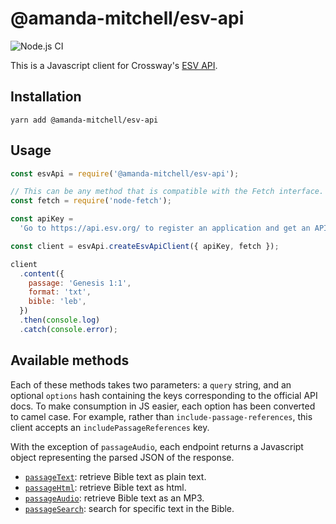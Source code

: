 # @amanda-mitchell/esv-api

![Node.js CI](https://github.com/amanda-mitchell/esv-api/workflows/Node.js%20CI/badge.svg)

This is a Javascript client for Crossway's [ESV API](https://api.esv.org/).

## Installation

```
yarn add @amanda-mitchell/esv-api
```

## Usage

```js
const esvApi = require('@amanda-mitchell/esv-api');

// This can be any method that is compatible with the Fetch interface.
const fetch = require('node-fetch');

const apiKey =
  'Go to https://api.esv.org/ to register an application and get an API key.';

const client = esvApi.createEsvApiClient({ apiKey, fetch });

client
  .content({
    passage: 'Genesis 1:1',
    format: 'txt',
    bible: 'leb',
  })
  .then(console.log)
  .catch(console.error);
```

## Available methods

Each of these methods takes two parameters: a `query` string, and an optional `options` hash containing the keys corresponding to the official API docs.
To make consumption in JS easier, each option has been converted to camel case.
For example, rather than `include-passage-references`, this client accepts an `includePassageReferences` key.

With the exception of `passageAudio`, each endpoint returns a Javascript object representing the parsed JSON of the response.

- [`passageText`](https://api.esv.org/docs/passage-text/): retrieve Bible text as plain text.
- [`passageHtml`](https://api.esv.org/docs/passage-html/): retrieve Bible text as html.
- [`passageAudio`](https://api.esv.org/docs/passage-audio/): retrieve Bible text as an MP3.
- [`passageSearch`](https://api.esv.org/docs/passage-search/): search for specific text in the Bible.
